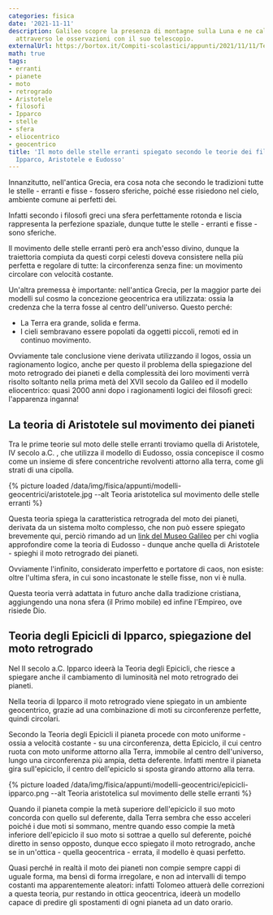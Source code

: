 ```yaml
---
categories: fisica
date: '2021-11-11'
description: Galileo scopre la presenza di montagne sulla Luna e ne calcola l'altezza
  attraverso le osservazioni con il suo telescopio.
externalUrl: https://bortox.it/Compiti-scolastici/appunti/2021/11/11/Teorie-greci-moto-retrogrado-pianeti.html
math: true
tags:
- erranti
- pianete
- moto
- retrogrado
- Aristotele
- filosofi
- Ipparco
- stelle
- sfera
- eliocentrico
- geocentrico
title: 'Il moto delle stelle erranti spiegato secondo le teorie dei filosofi Greci:
  Ipparco, Aristotele e Eudosso'
---
```


Innanzitutto, nell'antica Grecia, era cosa nota che secondo le tradizioni tutte le stelle - erranti e fisse - fossero sferiche, poiché esse risiedono nel cielo, ambiente comune ai perfetti dei.

Infatti secondo i filosofi greci una sfera perfettamente rotonda e liscia rappresenta la perfezione spaziale, dunque tutte le stelle - erranti e fisse - sono sferiche.

Il movimento delle stelle erranti però era anch'esso divino, dunque la traiettoria compiuta da questi corpi celesti doveva consistere nella più perfetta e regolare di tutte: la circonferenza senza fine: un movimento circolare con velocità costante.

Un'altra premessa è importante: nell'antica Grecia, per la maggior parte dei modelli sul cosmo la concezione geocentrica era utilizzata: ossia la credenza che la terra fosse al centro dell'universo. Questo perché:

* La Terra era grande, solida e ferma.
* I cieli sembravano essere popolati da oggetti piccoli, remoti ed in continuo movimento.

Ovviamente tale conclusione viene derivata utilizzando il logos, ossia un ragionamento logico, anche per questo il problema della spiegazione del moto retrogrado dei pianeti e della complessità dei loro movimenti verrà risolto soltanto nella prima metà del XVII secolo da Galileo ed il modello eliocentrico: quasi 2000 anni dopo i ragionamenti logici dei filosofi greci: l'apparenza inganna!

## La teoria di Aristotele sul movimento dei pianeti

Tra le prime teorie sul moto delle stelle erranti troviamo quella di Aristotele, IV secolo a.C. , che utilizza il modello di Eudosso, ossia concepisce il cosmo come un insieme di sfere concentriche revolventi attorno alla terra, come gli strati di una cipolla.

{% picture loaded /data/img/fisica/appunti/modelli-geocentrici/aristotele.jpg --alt Teoria aristotelica sul movimento delle stelle erranti %}


Questa teoria spiega la caratteristica retrograda del moto dei pianeti, derivata da un sistema molto complesso, che non può essere spiegato brevemente qui, perciò rimando ad un [link del Museo Galileo](https://catalogo.museogalileo.it/multimedia/SistemaEudosso.html) per chi voglia approfondire come la teoria di Eudosso - dunque anche quella di Aristotele - spieghi il moto retrogrado dei pianeti.

Ovviamente l'infinito, considerato imperfetto e portatore di caos, non esiste: oltre l'ultima sfera, in cui sono incastonate le stelle fisse, non vi è nulla.

Questa teoria verrà adattata in futuro anche dalla tradizione cristiana, aggiungendo una nona sfera (il Primo mobile) ed infine l'Empireo, ove risiede Dio.

## Teoria degli Epicicli di Ipparco, spiegazione del moto retrogrado

Nel II secolo a.C. Ipparco ideerà la Teoria degli Epicicli, che riesce a spiegare anche il cambiamento di luminosità nel moto retrogrado dei pianeti.

Nella teoria di Ipparco il moto retrogrado viene spiegato in un ambiente geocentrico, grazie ad una combinazione di moti su circonferenze perfette, quindi circolari.

Secondo la Teoria degli Epicicli il pianeta procede con moto uniforme - ossia a velocità costante - su una circonferenza, detta Epiciclo, il cui centro ruota con moto uniforme attorno alla Terra, immobile al centro dell'universo, lungo una circonferenza più ampia, detta deferente. Infatti mentre il pianeta gira sull'epiciclo, il centro dell'epiciclo si sposta girando attorno alla terra.

{% picture loaded /data/img/fisica/appunti/modelli-geocentrici/epicicli-ipparco.png --alt Teoria aristotelica sul movimento delle stelle erranti %}


Quando il pianeta compie la metà superiore dell'epiciclo il suo moto concorda con quello sul deferente, dalla Terra sembra che esso acceleri poiché i due moti si sommano, mentre quando esso compie la metà inferiore dell'epiciclo il suo moto si sottrae a quello sul deferente, poiché diretto in senso opposto, dunque ecco spiegato il moto retrogrado, anche se in un'ottica - quella geocentrica - errata, il modello è quasi perfetto.


Quasi perché in realtà il moto dei pianeti non compie sempre cappi di uguale forma, ma bensì di forma irregolare, e non ad intervalli di tempo costanti ma apparentemente aleatori: infatti Tolomeo attuerà delle correzioni a questa teoria, pur restando in ottica geocentrica, ideerà un modello capace di predire gli spostamenti di ogni pianeta ad un dato orario.